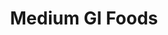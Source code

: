 ---
type: GiDataTablePage
title: Medium GI Foods
description: Glycemic Index of Medium Glycemic Index Foods
keywords: gi, GI, Glycemic Index, glycemic index, GlycemicIndex, glycemicindex, Medium GI Foods, Medium Glycemic Index Foods
---